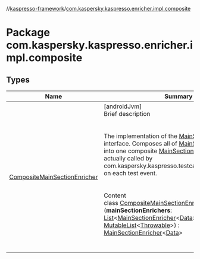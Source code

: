 //[kaspresso-framework](../index.md)/[com.kaspersky.kaspresso.enricher.impl.composite](index.md)



# Package com.kaspersky.kaspresso.enricher.impl.composite  


## Types  
  
|  Name|  Summary| 
|---|---|
| [CompositeMainSectionEnricher](-composite-main-section-enricher/index.md)| [androidJvm]  <br>Brief description  <br><br><br>The implementation of the [MainSectionEnricher](../com.kaspersky.kaspresso.enricher/-main-section-enricher/index.md) interface. Composes all of [MainSectionEnricher](../com.kaspersky.kaspresso.enricher/-main-section-enricher/index.md)s list into one composite [MainSectionEnricher](../com.kaspersky.kaspresso.enricher/-main-section-enricher/index.md) that is actually called by com.kaspersky.kaspresso.testcases.core.TestRunner on each test event.<br><br>  <br>Content  <br>class [CompositeMainSectionEnricher](-composite-main-section-enricher/index.md)<[Data](-composite-main-section-enricher/index.md)>(**mainSectionEnrichers**: [List](https://kotlinlang.org/api/latest/jvm/stdlib/kotlin.collections/-list/index.html)<[MainSectionEnricher](../com.kaspersky.kaspresso.enricher/-main-section-enricher/index.md)<[Data](-composite-main-section-enricher/index.md)>>, **exceptions**: [MutableList](https://kotlinlang.org/api/latest/jvm/stdlib/kotlin.collections/-mutable-list/index.html)<[Throwable](https://kotlinlang.org/api/latest/jvm/stdlib/kotlin/-throwable/index.html)>) : [MainSectionEnricher](../com.kaspersky.kaspresso.enricher/-main-section-enricher/index.md)<[Data](-composite-main-section-enricher/index.md)>   <br><br><br>

